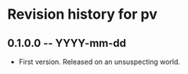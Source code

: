 # Revision history for pv

## 0.1.0.0 -- YYYY-mm-dd

* First version. Released on an unsuspecting world.
